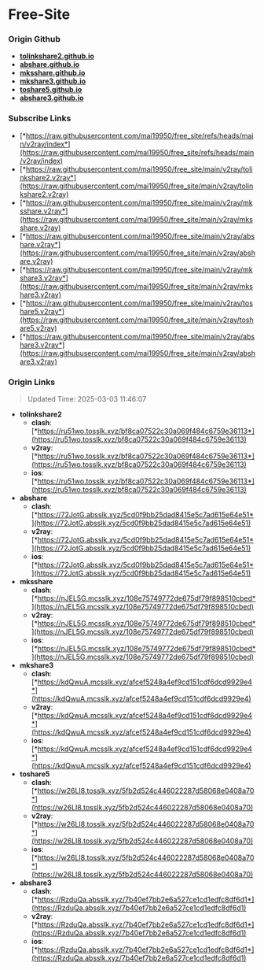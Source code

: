 # Free-Site

### Origin Github

- [**tolinkshare2.github.io**](https://github.com/tolinkshare2/tolinkshare2.github.io)
- [**abshare.github.io**](https://github.com/abshare/abshare.github.io)
- [**mksshare.github.io**](https://github.com/mksshare/mksshare.github.io)
- [**mkshare3.github.io**](https://github.com/mkshare3/mkshare3.github.io)
- [**toshare5.github.io**](https://github.com/toshare5/toshare5.github.io)
- [**abshare3.github.io**](https://github.com/abshare3/abshare3.github.io)

### Subscribe Links

- [*https://raw.githubusercontent.com/mai19950/free_site/refs/heads/main/v2ray/index*](https://raw.githubusercontent.com/mai19950/free_site/refs/heads/main/v2ray/index)
- [*https://raw.githubusercontent.com/mai19950/free_site/main/v2ray/tolinkshare2.v2ray*](https://raw.githubusercontent.com/mai19950/free_site/main/v2ray/tolinkshare2.v2ray)
- [*https://raw.githubusercontent.com/mai19950/free_site/main/v2ray/mksshare.v2ray*](https://raw.githubusercontent.com/mai19950/free_site/main/v2ray/mksshare.v2ray)
- [*https://raw.githubusercontent.com/mai19950/free_site/main/v2ray/abshare.v2ray*](https://raw.githubusercontent.com/mai19950/free_site/main/v2ray/abshare.v2ray)
- [*https://raw.githubusercontent.com/mai19950/free_site/main/v2ray/mkshare3.v2ray*](https://raw.githubusercontent.com/mai19950/free_site/main/v2ray/mkshare3.v2ray)
- [*https://raw.githubusercontent.com/mai19950/free_site/main/v2ray/toshare5.v2ray*](https://raw.githubusercontent.com/mai19950/free_site/main/v2ray/toshare5.v2ray)
- [*https://raw.githubusercontent.com/mai19950/free_site/main/v2ray/abshare3.v2ray*](https://raw.githubusercontent.com/mai19950/free_site/main/v2ray/abshare3.v2ray)

### Origin Links

> Updated Time: 2025-03-03 11:46:07

- **tolinkshare2**
  - **clash**: [*https://ru51wo.tosslk.xyz/bf8ca07522c30a069f484c6759e36113*](https://ru51wo.tosslk.xyz/bf8ca07522c30a069f484c6759e36113)
  - **v2ray**: [*https://ru51wo.tosslk.xyz/bf8ca07522c30a069f484c6759e36113*](https://ru51wo.tosslk.xyz/bf8ca07522c30a069f484c6759e36113)
  - **ios**: [*https://ru51wo.tosslk.xyz/bf8ca07522c30a069f484c6759e36113*](https://ru51wo.tosslk.xyz/bf8ca07522c30a069f484c6759e36113)
- **abshare**
  - **clash**: [*https://72JotG.absslk.xyz/5cd0f9bb25dad8415e5c7ad615e64e51*](https://72JotG.absslk.xyz/5cd0f9bb25dad8415e5c7ad615e64e51)
  - **v2ray**: [*https://72JotG.absslk.xyz/5cd0f9bb25dad8415e5c7ad615e64e51*](https://72JotG.absslk.xyz/5cd0f9bb25dad8415e5c7ad615e64e51)
  - **ios**: [*https://72JotG.absslk.xyz/5cd0f9bb25dad8415e5c7ad615e64e51*](https://72JotG.absslk.xyz/5cd0f9bb25dad8415e5c7ad615e64e51)
- **mksshare**
  - **clash**: [*https://nJEL5G.mcsslk.xyz/108e75749772de675df79f898510cbed*](https://nJEL5G.mcsslk.xyz/108e75749772de675df79f898510cbed)
  - **v2ray**: [*https://nJEL5G.mcsslk.xyz/108e75749772de675df79f898510cbed*](https://nJEL5G.mcsslk.xyz/108e75749772de675df79f898510cbed)
  - **ios**: [*https://nJEL5G.mcsslk.xyz/108e75749772de675df79f898510cbed*](https://nJEL5G.mcsslk.xyz/108e75749772de675df79f898510cbed)
- **mkshare3**
  - **clash**: [*https://kdQwuA.mcsslk.xyz/afcef5248a4ef9cd151cdf6dcd9929e4*](https://kdQwuA.mcsslk.xyz/afcef5248a4ef9cd151cdf6dcd9929e4)
  - **v2ray**: [*https://kdQwuA.mcsslk.xyz/afcef5248a4ef9cd151cdf6dcd9929e4*](https://kdQwuA.mcsslk.xyz/afcef5248a4ef9cd151cdf6dcd9929e4)
  - **ios**: [*https://kdQwuA.mcsslk.xyz/afcef5248a4ef9cd151cdf6dcd9929e4*](https://kdQwuA.mcsslk.xyz/afcef5248a4ef9cd151cdf6dcd9929e4)
- **toshare5**
  - **clash**: [*https://w26LI8.tosslk.xyz/5fb2d524c446022287d58068e0408a70*](https://w26LI8.tosslk.xyz/5fb2d524c446022287d58068e0408a70)
  - **v2ray**: [*https://w26LI8.tosslk.xyz/5fb2d524c446022287d58068e0408a70*](https://w26LI8.tosslk.xyz/5fb2d524c446022287d58068e0408a70)
  - **ios**: [*https://w26LI8.tosslk.xyz/5fb2d524c446022287d58068e0408a70*](https://w26LI8.tosslk.xyz/5fb2d524c446022287d58068e0408a70)
- **abshare3**
  - **clash**: [*https://RzduQa.absslk.xyz/7b40ef7bb2e6a527ce1cd1edfc8df6d1*](https://RzduQa.absslk.xyz/7b40ef7bb2e6a527ce1cd1edfc8df6d1)
  - **v2ray**: [*https://RzduQa.absslk.xyz/7b40ef7bb2e6a527ce1cd1edfc8df6d1*](https://RzduQa.absslk.xyz/7b40ef7bb2e6a527ce1cd1edfc8df6d1)
  - **ios**: [*https://RzduQa.absslk.xyz/7b40ef7bb2e6a527ce1cd1edfc8df6d1*](https://RzduQa.absslk.xyz/7b40ef7bb2e6a527ce1cd1edfc8df6d1)
